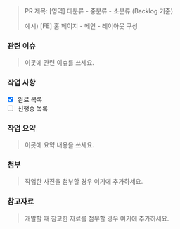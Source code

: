 > PR 제목: [영역] 대분류 - 중분류 - 소분류 (Backlog 기준)
>
> 예시) [FE] 홈 페이지 - 메인 - 레이아웃 구성 

### 관련 이슈
> 이곳에 관련 이슈를 쓰세요.

### 작업 사항
- [x] 완료 목록
- [ ] 진행중 목록

### 작업 요약
> 이곳에 요약 내용을 쓰세요.

### 첨부
> 작업한 사진을 첨부할 경우 여기에 추가하세요.

### 참고자료
> 개발할 때 참고한 자료를 첨부할 경우 여기에 추가하세요.
